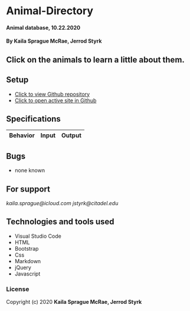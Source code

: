# **Animal-Directory**

#### Animal database, 10.22.2020

#### **By Kaila Sprague McRae, Jerrod Styrk**

## Click on the animals to learn a little about them.

## Setup

- [Click to view Github repository]()
- [Click to open active site in Github]()

## Specifications

| Behavior                                                        | Input     | Output    |
| --------------------------------------------------------------- | --------- | --------- |


## Bugs

* none known

## For support

_kaila.sprague@icloud.com_
_jstyrk@citadel.edu_

## Technologies and tools used

- Visual Studio Code
- HTML
- Bootstrap
- Css
- Markdown
- jQuery
- Javascript

### License

Copyright (c) 2020 **Kaila Sprague McRae, Jerrod Styrk**